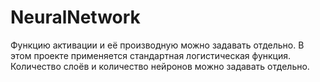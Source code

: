 # NeuralNetwork
Функцию активации и её производную можно задавать отдельно. 
В этом проекте применяется стандартная логистическая функция.
Количество слоёв и количество нейронов можно задавать отдельно.

